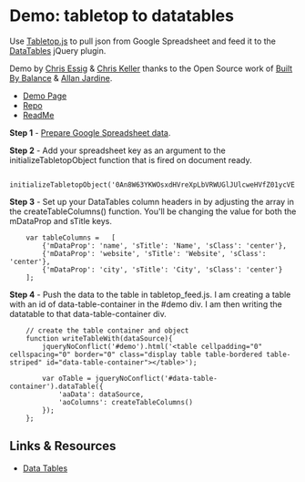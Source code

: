 # Demo: tabletop to datatables

Use [Tabletop.js](http://builtbybalance.com/Tabletop/) to pull json from Google Spreadsheet and feed it to the [DataTables](http://datatables.net/) jQuery plugin.

Demo by [Chris Essig](https://twitter.com/CourierEssig) &amp; [Chris Keller](https://twitter.com/ChrisLKeller) thanks to the Open Source work of [Built By Balance](http://builtbybalance.com) &amp; [Allan Jardine](https://github.com/DataTables).

- [Demo Page](http://projects.chrislkeller.com/demos/tabletop_to_datatables)
- [Repo](https://github.com/chrislkeller/tabletop_to_datatables)
- [ReadMe](https://github.com/chrislkeller/tabletop_to_datatables#readme)


**Step 1** - [Prepare Google Spreadsheet data](http://builtbybalance.com/Tabletop/#tabletop-instructions).

**Step 2** - Add your spreadsheet key as an argument to the initializeTabletopObject function that is fired on document ready.

        initializeTabletopObject('0An8W63YKWOsxdHVreXpLbVRWUGlJUlcweHVfZ01ycVE');

**Step 3** - Set up your DataTables column headers in by adjusting the array in the createTableColumns() function. You'll be changing the value for both the mDataProp and sTitle keys.

        var tableColumns =   [
    		{'mDataProp': 'name', 'sTitle': 'Name', 'sClass': 'center'},
    		{'mDataProp': 'website', 'sTitle': 'Website', 'sClass': 'center'},
    		{'mDataProp': 'city', 'sTitle': 'City', 'sClass': 'center'}
    	];

**Step 4** - Push the data to the table in tabletop_feed.js. I am creating a table with an id of data-table-container in the #demo div. I am then writing the datatable to that data-table-container div.

        // create the table container and object
        function writeTableWith(dataSource){
            jqueryNoConflict('#demo').html('<table cellpadding="0" cellspacing="0" border="0" class="display table table-bordered table-striped" id="data-table-container"></table>');

            var oTable = jqueryNoConflict('#data-table-container').dataTable({
                'aaData': dataSource,
                'aoColumns': createTableColumns()
            });
        };

## Links & Resources

* [Data Tables](http://datatables.net/index)